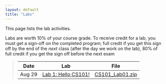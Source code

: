 ```yaml
---
layout: default
title: "Labs"
---
```


This page lists the lab activities.

Labs are worth 10% of your course grade.  To receive credit for a lab, you must get a sign-off on the completed program; full credit if you get this sign off by the end of the *next* class (after the day we work on the lab), 80% of full credit if you get the sign off before the next exam

> Date | Lab | File
> ---- | --- | ----
> Aug 29 | [Lab 1: Hello CS101!](lab01.html) | [CS101\_Lab01.zip](CS101_Lab01.zip)

<!--
> Jan 25  | [Lab 2: Expensive Calculator](lab02.html) | [CS101\_Lab02.zip](CS101_Lab02.zip)
> Jan 30  | [Lab 3: Math Functions](lab03.html) | n/a
> Feb 1 | [Lab 4: Salary Calculator](lab04.html) | [CS101\_Lab04.zip](CS101_Lab04.zip)
> Feb 6 | [Lab 5: Animal Classifier](lab05.html) | [CS101\_Lab05.zip](CS101_Lab05.zip)
> Feb 8 | [Lab 6: Checking the Weather](lab06.html) | [CS101\_Lab06.zip](CS101_Lab06.zip)
> Feb 13 | **Exam 1**
> Feb 15 | [Lab 7: For loops](lab07.html) | n/a
> Feb 20 | [Lab 8: Gone loopy](lab08.html) | [CS101\_Lab08.zip](CS101_Lab08.zip)
> Feb 22 | [Lab 9: Bar Graph](lab09.html) | [CS101\_Lab09.zip](CS101_Lab09.zip)
> Feb 27 | *Winter vacation, no class*
> Mar 1 | *Winter vacation, no class*
> Mar 6 | [Lab 10: Fancy Rectangle](lab10.html) | [CS101\_Lab10.zip](CS101_Lab10.zip)
> Mar 8 | [Lab 11: Barn Door](lab11.html) | [CS101\_Lab11.zip](CS101_Lab11.zip)
> Mar 13 | **Exam 2**
> Mar 15 | [Lab 12: Array Exercises](lab12.html) | n/a
> Mar 20 | [Lab 13: Kitten Pictures](lab13.html) | [CS101\_Lab13.zip](CS101_Lab13.zip)
> Mar 22 | *Snow day, no class*
> Mar 27 | [Lab 14: Right Triangle](lab14.html) | [CS101\_Lab14.zip](CS101_Lab14.zip) | 
> Mar 29 | *Spring vacation, no class*
> Apr 3 | Catch up day
> Apr 5 | [Lab 15: Simple Stats](lab15.html)<br>[Lab 16: Function Design](lab16.html) | [CS101\_Lab15.zip](CS101_Lab15.zip)<br>[CS101\_Lab16.zip](CS101_Lab16.zip)
> Apr 10 | [Lab 17: Grass Fire](lab17.html) | [CS101\_Lab17.zip](CS101_Lab17.zip)
> Apr 12 | **Exam 3**
> Apr 17 | [Lab 18: Fancy Output](lab18.html)<br>[Lab 19: Boing!](lab19.html) | [CS101\_Lab18.zip](CS101_Lab18.zip)<br>[CS101\_Lab19.zip](CS101_Lab19.zip)
> Apr 19 | [Lab 21: Boing! revisited](lab21.html) | [CS101\_Lab21.zip](CS101_Lab21.zip)
> Apr 24 | [Lab 23: Boing! with pointers](lab23.html) | [CS101\_Lab23.zip](CS101_Lab23.zip)
> Apr 26 | [Lab 25: Boing! particle simulation](lab25.html) | [CS101\_Lab25.zip](CS101_Lab25.zip)
-->

<!--
> Apr 25 | [Lab 22: Complex numbers](lab22.html) | [CS101\_Lab22.zip](CS101_Lab22.zip)
-->
<!--
> Apr 25 2 | [Lab 24: Mini Golf](lab24.html) | [CS101\_Lab24.zip](CS101_Lab24.zip)
-->

<!--
> &mdash; | [Lab 5: Conditions reading/modifying exercise](lab05.html) | [CS101\_Lab05.zip](CS101_Lab05.zip)
> &mdash; | [Lab 11: More Array Exercises](lab11.html) | n/a
> &mdash; | [Lab 15: Functions reading/modifying exercise](lab15.html) | [CS101\_Lab15.zip](CS101_Lab15.zip)
-->

<!-- vim:set wrap: -->
<!-- vim:set linebreak: -->
<!-- vim:set nolist: -->
